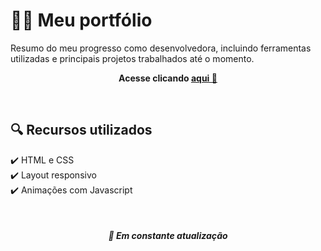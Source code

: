 # 👩‍💻 Meu portfólio

Resumo do meu progresso como desenvolvedora, incluindo ferramentas utilizadas e principais projetos trabalhados até o momento.

**<p align="center"> Acesse clicando [aqui 💜](https://izabellyrb.github.io/portfolio/) </p>**

<br>

## 🔍 Recursos utilizados
✔️ HTML e CSS <br>
✔️ Layout responsivo <br>
✔️ Animações com Javascript 
  
<br>

*<h4 align="center">🚧 Em constante atualização </h4>*
